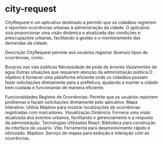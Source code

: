 # city-request
CityRequest é um aplicativo destinado a permitir que os cidadãos registrem e reportem ocorrências urbanas à administração da cidade. O aplicativo visa proporcionar uma visão dinâmica e atualizada das condições e preocupações urbanas, facilitando a gestão e o monitoramento das demandas da cidade.

Descrição
CityRequest permite aos usuários registrar diversos tipos de ocorrências, como:

Buracos nas vias públicas
Necessidade de poda de árvores
Vazamentos de água
Outras situações que requerem atenção da administração pública
O objetivo é fornecer uma plataforma eficiente onde os cidadãos possam fazer solicitações diretamente para a prefeitura, ajudando a manter a cidade bem cuidada e funcionando de maneira eficiente.

Funcionalidades
Registro de Ocorrências: Permite que os usuários reportem problemas e façam solicitações diretamente pelo aplicativo.
Mapa Interativo: Utiliza Mapbox para mostrar localizações de ocorrências registradas com marcadores.
Visualização Dinâmica: Fornece uma visão atualizada dos eventos urbanos, facilitando o gerenciamento e a resposta da administração.
Tecnologias Utilizadas
React: Biblioteca para construção da interface do usuário.
Vite: Ferramenta para desenvolvimento rápido e otimizado.
Mapbox: Serviço de mapas para exibição e interação com as ocorrências.
